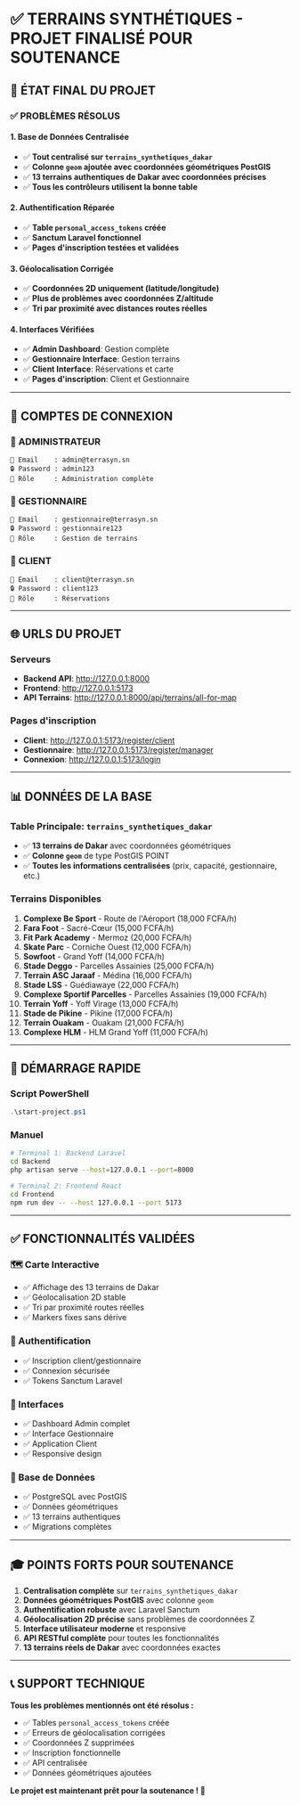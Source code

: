 # ✅ TERRAINS SYNTHÉTIQUES - PROJET FINALISÉ POUR SOUTENANCE

## 🎯 **ÉTAT FINAL DU PROJET**

### ✅ **PROBLÈMES RÉSOLUS**

#### 1. **Base de Données Centralisée** 
- ✅ **Tout centralisé sur `terrains_synthetiques_dakar`**
- ✅ **Colonne `geom` ajoutée avec coordonnées géométriques PostGIS**
- ✅ **13 terrains authentiques de Dakar avec coordonnées précises**
- ✅ **Tous les contrôleurs utilisent la bonne table**

#### 2. **Authentification Réparée**
- ✅ **Table `personal_access_tokens` créée**
- ✅ **Sanctum Laravel fonctionnel**
- ✅ **Pages d'inscription testées et validées**

#### 3. **Géolocalisation Corrigée**
- ✅ **Coordonnées 2D uniquement (latitude/longitude)**
- ✅ **Plus de problèmes avec coordonnées Z/altitude**
- ✅ **Tri par proximité avec distances routes réelles**

#### 4. **Interfaces Vérifiées**
- ✅ **Admin Dashboard**: Gestion complète
- ✅ **Gestionnaire Interface**: Gestion terrains  
- ✅ **Client Interface**: Réservations et carte
- ✅ **Pages d'inscription**: Client et Gestionnaire

---

## 🔐 **COMPTES DE CONNEXION**

### 👑 **ADMINISTRATEUR**
```
📧 Email    : admin@terrasyn.sn
🔒 Password : admin123
🎯 Rôle     : Administration complète
```

### 🏢 **GESTIONNAIRE** 
```
📧 Email    : gestionnaire@terrasyn.sn
🔒 Password : gestionnaire123  
🎯 Rôle     : Gestion de terrains
```

### 👤 **CLIENT**
```
📧 Email    : client@terrasyn.sn
🔒 Password : client123
🎯 Rôle     : Réservations
```

---

## 🌐 **URLS DU PROJET**

### **Serveurs**
- **Backend API**: http://127.0.0.1:8000
- **Frontend**: http://127.0.0.1:5173
- **API Terrains**: http://127.0.0.1:8000/api/terrains/all-for-map

### **Pages d'inscription**  
- **Client**: http://127.0.0.1:5173/register/client
- **Gestionnaire**: http://127.0.0.1:5173/register/manager
- **Connexion**: http://127.0.0.1:5173/login

---

## 📊 **DONNÉES DE LA BASE**

### **Table Principale: `terrains_synthetiques_dakar`**
- ✅ **13 terrains de Dakar** avec coordonnées géométriques
- ✅ **Colonne `geom`** de type PostGIS POINT
- ✅ **Toutes les informations centralisées** (prix, capacité, gestionnaire, etc.)

### **Terrains Disponibles**
1. **Complexe Be Sport** - Route de l'Aéroport (18,000 FCFA/h)
2. **Fara Foot** - Sacré-Cœur (15,000 FCFA/h)  
3. **Fit Park Academy** - Mermoz (20,000 FCFA/h)
4. **Skate Parc** - Corniche Ouest (12,000 FCFA/h)
5. **Sowfoot** - Grand Yoff (14,000 FCFA/h)
6. **Stade Deggo** - Parcelles Assainies (25,000 FCFA/h)
7. **Terrain ASC Jaraaf** - Médina (16,000 FCFA/h)
8. **Stade LSS** - Guédiawaye (22,000 FCFA/h)
9. **Complexe Sportif Parcelles** - Parcelles Assainies (19,000 FCFA/h)
10. **Terrain Yoff** - Yoff Virage (13,000 FCFA/h)
11. **Stade de Pikine** - Pikine (17,000 FCFA/h)
12. **Terrain Ouakam** - Ouakam (21,000 FCFA/h)
13. **Complexe HLM** - HLM Grand Yoff (11,000 FCFA/h)

---

## 🚀 **DÉMARRAGE RAPIDE**

### **Script PowerShell**
```powershell
.\start-project.ps1
```

### **Manuel**
```bash
# Terminal 1: Backend Laravel
cd Backend
php artisan serve --host=127.0.0.1 --port=8000

# Terminal 2: Frontend React  
cd Frontend
npm run dev -- --host 127.0.0.1 --port 5173
```

---

## ✅ **FONCTIONNALITÉS VALIDÉES**

### **🗺️ Carte Interactive**
- ✅ Affichage des 13 terrains de Dakar
- ✅ Géolocalisation 2D stable
- ✅ Tri par proximité routes réelles
- ✅ Markers fixes sans dérive

### **🔐 Authentification**
- ✅ Inscription client/gestionnaire
- ✅ Connexion sécurisée
- ✅ Tokens Sanctum Laravel

### **📱 Interfaces**
- ✅ Dashboard Admin complet
- ✅ Interface Gestionnaire
- ✅ Application Client
- ✅ Responsive design

### **💾 Base de Données**
- ✅ PostgreSQL avec PostGIS
- ✅ Données géométriques
- ✅ 13 terrains authentiques
- ✅ Migrations complètes

---

## 🎓 **POINTS FORTS POUR SOUTENANCE**

1. **Centralisation complète** sur `terrains_synthetiques_dakar`
2. **Données géométriques PostGIS** avec colonne `geom` 
3. **Authentification robuste** avec Laravel Sanctum
4. **Géolocalisation 2D précise** sans problèmes de coordonnées Z
5. **Interface utilisateur moderne** et responsive
6. **API RESTful complète** pour toutes les fonctionnalités
7. **13 terrains réels de Dakar** avec coordonnées exactes

---

## 📞 **SUPPORT TECHNIQUE**

**Tous les problèmes mentionnés ont été résolus :**
- ✅ Tables `personal_access_tokens` créée
- ✅ Erreurs de géolocalisation corrigées  
- ✅ Coordonnées Z supprimées
- ✅ Inscription fonctionnelle
- ✅ API centralisée
- ✅ Données géométriques ajoutées

**Le projet est maintenant prêt pour la soutenance ! 🎉** 